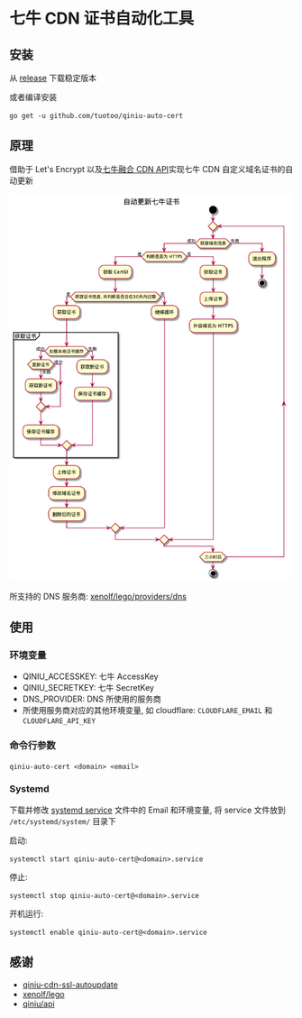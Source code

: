 # 七牛 CDN 证书自动化工具

## 安装

从 [release](https://github.com/tuotoo/qiniu-auto-cert/releases) 下载稳定版本

或者编译安装

`go get -u github.com/tuotoo/qiniu-auto-cert`

## 原理

借助于 Let's Encrypt 以及[七牛融合 CDN API](https://developer.qiniu.com/fusion/api/4246/the-domain-name)实现七牛 CDN 自定义域名证书的自动更新

![](res/auto-cert.png)

所支持的 DNS 服务商: [xenolf/lego/providers/dns](https://github.com/xenolf/lego/tree/master/providers/dns)

## 使用

### 环境变量

- QINIU_ACCESSKEY: 七牛 AccessKey
- QINIU_SECRETKEY: 七牛 SecretKey
- DNS_PROVIDER: DNS 所使用的服务商
- 所使用服务商对应的其他环境变量, 如 cloudflare: `CLOUDFLARE_EMAIL` 和 `CLOUDFLARE_API_KEY`

### 命令行参数

`qiniu-auto-cert <domain> <email>`

### Systemd

下载并修改 [systemd service](res/qiniu-auto-cert@.service) 文件中的 Email 和环境变量, 将 service 文件放到 `/etc/systemd/system/` 目录下

启动: 

`systemctl start qiniu-auto-cert@<domain>.service`

停止:

`systemctl stop qiniu-auto-cert@<domain>.service`

开机运行:

`systemctl enable qiniu-auto-cert@<domain>.service`

## 感谢

- [qiniu-cdn-ssl-autoupdate](https://github.com/daozzg/qiniu-cdn-ssl-autoupdate)
- [xenolf/lego](https://github.com/xenolf/lego)
- [qiniu/api](https://github.com/qiniu/api.v7)
